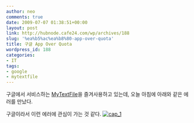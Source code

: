 ```yaml
---
author: neo
comments: true
date: 2009-07-07 01:38:51+00:00
layout: post
link: http://hubnode.cafe24.com/wp/archives/188
slug: '%ea%b5%ac%ea%b8%80-app-over-quota'
title: 구글 App Over Quota
wordpress_id: 188
categories:
- IT
tags:
- google
- mytextfile
---
```


구글에서 서비스하는 [MyTextFile](http://www.mytextfile.com)을 즐겨사용하고 있는데, 오늘 아침에 아래와 같은 에러를 만났다.

구글이라서 이런 에러에 관심이 가는 것 같다.
[![cap_1](http://hubnode.cafe24.com/wp/wp-content/uploads/2009/07/cap_1.jpg)](http://hubnode.cafe24.com/wp/wp-content/uploads/2009/07/cap_1.jpg)
